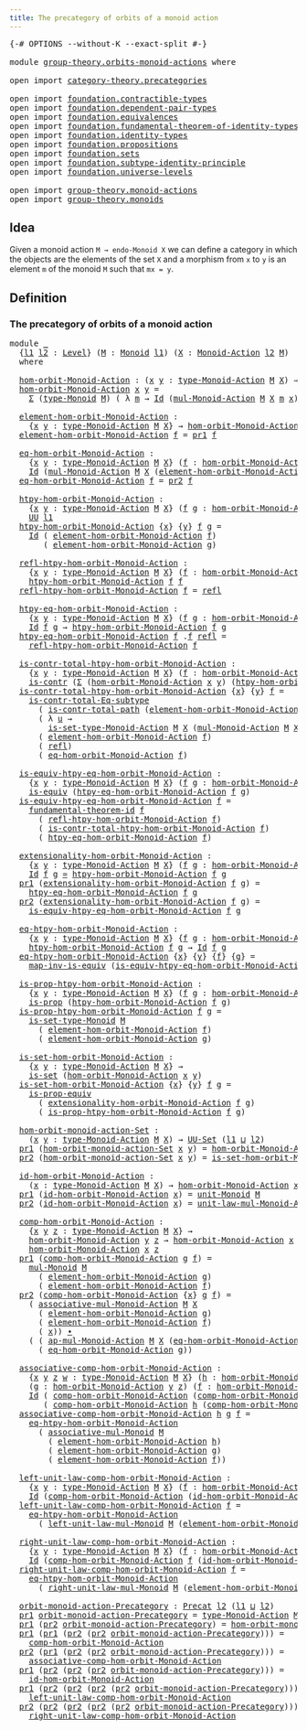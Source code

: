 ```yaml
---
title: The precategory of orbits of a monoid action
---
```


<pre class="Agda"><a id="70" class="Symbol">{-#</a> <a id="74" class="Keyword">OPTIONS</a> <a id="82" class="Pragma">--without-K</a> <a id="94" class="Pragma">--exact-split</a> <a id="108" class="Symbol">#-}</a>

<a id="113" class="Keyword">module</a> <a id="120" href="group-theory.orbits-monoid-actions.html" class="Module">group-theory.orbits-monoid-actions</a> <a id="155" class="Keyword">where</a>

<a id="162" class="Keyword">open</a> <a id="167" class="Keyword">import</a> <a id="174" href="category-theory.precategories.html" class="Module">category-theory.precategories</a>

<a id="205" class="Keyword">open</a> <a id="210" class="Keyword">import</a> <a id="217" href="foundation.contractible-types.html" class="Module">foundation.contractible-types</a>
<a id="247" class="Keyword">open</a> <a id="252" class="Keyword">import</a> <a id="259" href="foundation.dependent-pair-types.html" class="Module">foundation.dependent-pair-types</a>
<a id="291" class="Keyword">open</a> <a id="296" class="Keyword">import</a> <a id="303" href="foundation.equivalences.html" class="Module">foundation.equivalences</a>
<a id="327" class="Keyword">open</a> <a id="332" class="Keyword">import</a> <a id="339" href="foundation.fundamental-theorem-of-identity-types.html" class="Module">foundation.fundamental-theorem-of-identity-types</a>
<a id="388" class="Keyword">open</a> <a id="393" class="Keyword">import</a> <a id="400" href="foundation.identity-types.html" class="Module">foundation.identity-types</a>
<a id="426" class="Keyword">open</a> <a id="431" class="Keyword">import</a> <a id="438" href="foundation.propositions.html" class="Module">foundation.propositions</a>
<a id="462" class="Keyword">open</a> <a id="467" class="Keyword">import</a> <a id="474" href="foundation.sets.html" class="Module">foundation.sets</a>
<a id="490" class="Keyword">open</a> <a id="495" class="Keyword">import</a> <a id="502" href="foundation.subtype-identity-principle.html" class="Module">foundation.subtype-identity-principle</a>
<a id="540" class="Keyword">open</a> <a id="545" class="Keyword">import</a> <a id="552" href="foundation.universe-levels.html" class="Module">foundation.universe-levels</a>

<a id="580" class="Keyword">open</a> <a id="585" class="Keyword">import</a> <a id="592" href="group-theory.monoid-actions.html" class="Module">group-theory.monoid-actions</a>
<a id="620" class="Keyword">open</a> <a id="625" class="Keyword">import</a> <a id="632" href="group-theory.monoids.html" class="Module">group-theory.monoids</a>
</pre>
## Idea

Given a monoid action `M → endo-Monoid X` we can define a category in which the objects are the elements of the set `X` and a morphism from `x` to `y` is an element `m` of the monoid `M` such that `mx = y`.

## Definition

### The precategory of orbits of a monoid action

<pre class="Agda"><a id="948" class="Keyword">module</a> <a id="955" href="group-theory.orbits-monoid-actions.html#955" class="Module">_</a>
  <a id="959" class="Symbol">{</a><a id="960" href="group-theory.orbits-monoid-actions.html#960" class="Bound">l1</a> <a id="963" href="group-theory.orbits-monoid-actions.html#963" class="Bound">l2</a> <a id="966" class="Symbol">:</a> <a id="968" href="Agda.Primitive.html#597" class="Postulate">Level</a><a id="973" class="Symbol">}</a> <a id="975" class="Symbol">(</a><a id="976" href="group-theory.orbits-monoid-actions.html#976" class="Bound">M</a> <a id="978" class="Symbol">:</a> <a id="980" href="group-theory.monoids.html#1020" class="Function">Monoid</a> <a id="987" href="group-theory.orbits-monoid-actions.html#960" class="Bound">l1</a><a id="989" class="Symbol">)</a> <a id="991" class="Symbol">(</a><a id="992" href="group-theory.orbits-monoid-actions.html#992" class="Bound">X</a> <a id="994" class="Symbol">:</a> <a id="996" href="group-theory.monoid-actions.html#607" class="Function">Monoid-Action</a> <a id="1010" href="group-theory.orbits-monoid-actions.html#963" class="Bound">l2</a> <a id="1013" href="group-theory.orbits-monoid-actions.html#976" class="Bound">M</a><a id="1014" class="Symbol">)</a>
  <a id="1018" class="Keyword">where</a>

  <a id="1027" href="group-theory.orbits-monoid-actions.html#1027" class="Function">hom-orbit-Monoid-Action</a> <a id="1051" class="Symbol">:</a> <a id="1053" class="Symbol">(</a><a id="1054" href="group-theory.orbits-monoid-actions.html#1054" class="Bound">x</a> <a id="1056" href="group-theory.orbits-monoid-actions.html#1056" class="Bound">y</a> <a id="1058" class="Symbol">:</a> <a id="1060" href="group-theory.monoid-actions.html#894" class="Function">type-Monoid-Action</a> <a id="1079" href="group-theory.orbits-monoid-actions.html#976" class="Bound">M</a> <a id="1081" href="group-theory.orbits-monoid-actions.html#992" class="Bound">X</a><a id="1082" class="Symbol">)</a> <a id="1084" class="Symbol">→</a> <a id="1086" href="foundation-core.universe-levels.html#235" class="Primitive">UU</a> <a id="1089" class="Symbol">(</a><a id="1090" href="group-theory.orbits-monoid-actions.html#960" class="Bound">l1</a> <a id="1093" href="Agda.Primitive.html#810" class="Primitive Operator">⊔</a> <a id="1095" href="group-theory.orbits-monoid-actions.html#963" class="Bound">l2</a><a id="1097" class="Symbol">)</a>
  <a id="1101" href="group-theory.orbits-monoid-actions.html#1027" class="Function">hom-orbit-Monoid-Action</a> <a id="1125" href="group-theory.orbits-monoid-actions.html#1125" class="Bound">x</a> <a id="1127" href="group-theory.orbits-monoid-actions.html#1127" class="Bound">y</a> <a id="1129" class="Symbol">=</a>
    <a id="1135" href="foundation-core.dependent-pair-types.html#515" class="Record">Σ</a> <a id="1137" class="Symbol">(</a><a id="1138" href="group-theory.monoids.html#1195" class="Function">type-Monoid</a> <a id="1150" href="group-theory.orbits-monoid-actions.html#976" class="Bound">M</a><a id="1151" class="Symbol">)</a> <a id="1153" class="Symbol">(</a> <a id="1155" class="Symbol">λ</a> <a id="1157" href="group-theory.orbits-monoid-actions.html#1157" class="Bound">m</a> <a id="1159" class="Symbol">→</a> <a id="1161" href="foundation-core.identity-types.html#1767" class="Datatype">Id</a> <a id="1164" class="Symbol">(</a><a id="1165" href="group-theory.monoid-actions.html#1095" class="Function">mul-Monoid-Action</a> <a id="1183" href="group-theory.orbits-monoid-actions.html#976" class="Bound">M</a> <a id="1185" href="group-theory.orbits-monoid-actions.html#992" class="Bound">X</a> <a id="1187" href="group-theory.orbits-monoid-actions.html#1157" class="Bound">m</a> <a id="1189" href="group-theory.orbits-monoid-actions.html#1125" class="Bound">x</a><a id="1190" class="Symbol">)</a> <a id="1192" href="group-theory.orbits-monoid-actions.html#1127" class="Bound">y</a><a id="1193" class="Symbol">)</a>

  <a id="1198" href="group-theory.orbits-monoid-actions.html#1198" class="Function">element-hom-orbit-Monoid-Action</a> <a id="1230" class="Symbol">:</a>
    <a id="1236" class="Symbol">{</a><a id="1237" href="group-theory.orbits-monoid-actions.html#1237" class="Bound">x</a> <a id="1239" href="group-theory.orbits-monoid-actions.html#1239" class="Bound">y</a> <a id="1241" class="Symbol">:</a> <a id="1243" href="group-theory.monoid-actions.html#894" class="Function">type-Monoid-Action</a> <a id="1262" href="group-theory.orbits-monoid-actions.html#976" class="Bound">M</a> <a id="1264" href="group-theory.orbits-monoid-actions.html#992" class="Bound">X</a><a id="1265" class="Symbol">}</a> <a id="1267" class="Symbol">→</a> <a id="1269" href="group-theory.orbits-monoid-actions.html#1027" class="Function">hom-orbit-Monoid-Action</a> <a id="1293" href="group-theory.orbits-monoid-actions.html#1237" class="Bound">x</a> <a id="1295" href="group-theory.orbits-monoid-actions.html#1239" class="Bound">y</a> <a id="1297" class="Symbol">→</a> <a id="1299" href="group-theory.monoids.html#1195" class="Function">type-Monoid</a> <a id="1311" href="group-theory.orbits-monoid-actions.html#976" class="Bound">M</a>
  <a id="1315" href="group-theory.orbits-monoid-actions.html#1198" class="Function">element-hom-orbit-Monoid-Action</a> <a id="1347" href="group-theory.orbits-monoid-actions.html#1347" class="Bound">f</a> <a id="1349" class="Symbol">=</a> <a id="1351" href="foundation-core.dependent-pair-types.html#605" class="Field">pr1</a> <a id="1355" href="group-theory.orbits-monoid-actions.html#1347" class="Bound">f</a>

  <a id="1360" href="group-theory.orbits-monoid-actions.html#1360" class="Function">eq-hom-orbit-Monoid-Action</a> <a id="1387" class="Symbol">:</a>
    <a id="1393" class="Symbol">{</a><a id="1394" href="group-theory.orbits-monoid-actions.html#1394" class="Bound">x</a> <a id="1396" href="group-theory.orbits-monoid-actions.html#1396" class="Bound">y</a> <a id="1398" class="Symbol">:</a> <a id="1400" href="group-theory.monoid-actions.html#894" class="Function">type-Monoid-Action</a> <a id="1419" href="group-theory.orbits-monoid-actions.html#976" class="Bound">M</a> <a id="1421" href="group-theory.orbits-monoid-actions.html#992" class="Bound">X</a><a id="1422" class="Symbol">}</a> <a id="1424" class="Symbol">(</a><a id="1425" href="group-theory.orbits-monoid-actions.html#1425" class="Bound">f</a> <a id="1427" class="Symbol">:</a> <a id="1429" href="group-theory.orbits-monoid-actions.html#1027" class="Function">hom-orbit-Monoid-Action</a> <a id="1453" href="group-theory.orbits-monoid-actions.html#1394" class="Bound">x</a> <a id="1455" href="group-theory.orbits-monoid-actions.html#1396" class="Bound">y</a><a id="1456" class="Symbol">)</a> <a id="1458" class="Symbol">→</a>
    <a id="1464" href="foundation-core.identity-types.html#1767" class="Datatype">Id</a> <a id="1467" class="Symbol">(</a><a id="1468" href="group-theory.monoid-actions.html#1095" class="Function">mul-Monoid-Action</a> <a id="1486" href="group-theory.orbits-monoid-actions.html#976" class="Bound">M</a> <a id="1488" href="group-theory.orbits-monoid-actions.html#992" class="Bound">X</a> <a id="1490" class="Symbol">(</a><a id="1491" href="group-theory.orbits-monoid-actions.html#1198" class="Function">element-hom-orbit-Monoid-Action</a> <a id="1523" href="group-theory.orbits-monoid-actions.html#1425" class="Bound">f</a><a id="1524" class="Symbol">)</a> <a id="1526" href="group-theory.orbits-monoid-actions.html#1394" class="Bound">x</a><a id="1527" class="Symbol">)</a> <a id="1529" href="group-theory.orbits-monoid-actions.html#1396" class="Bound">y</a>
  <a id="1533" href="group-theory.orbits-monoid-actions.html#1360" class="Function">eq-hom-orbit-Monoid-Action</a> <a id="1560" href="group-theory.orbits-monoid-actions.html#1560" class="Bound">f</a> <a id="1562" class="Symbol">=</a> <a id="1564" href="foundation-core.dependent-pair-types.html#617" class="Field">pr2</a> <a id="1568" href="group-theory.orbits-monoid-actions.html#1560" class="Bound">f</a>

  <a id="1573" href="group-theory.orbits-monoid-actions.html#1573" class="Function">htpy-hom-orbit-Monoid-Action</a> <a id="1602" class="Symbol">:</a>
    <a id="1608" class="Symbol">{</a><a id="1609" href="group-theory.orbits-monoid-actions.html#1609" class="Bound">x</a> <a id="1611" href="group-theory.orbits-monoid-actions.html#1611" class="Bound">y</a> <a id="1613" class="Symbol">:</a> <a id="1615" href="group-theory.monoid-actions.html#894" class="Function">type-Monoid-Action</a> <a id="1634" href="group-theory.orbits-monoid-actions.html#976" class="Bound">M</a> <a id="1636" href="group-theory.orbits-monoid-actions.html#992" class="Bound">X</a><a id="1637" class="Symbol">}</a> <a id="1639" class="Symbol">(</a><a id="1640" href="group-theory.orbits-monoid-actions.html#1640" class="Bound">f</a> <a id="1642" href="group-theory.orbits-monoid-actions.html#1642" class="Bound">g</a> <a id="1644" class="Symbol">:</a> <a id="1646" href="group-theory.orbits-monoid-actions.html#1027" class="Function">hom-orbit-Monoid-Action</a> <a id="1670" href="group-theory.orbits-monoid-actions.html#1609" class="Bound">x</a> <a id="1672" href="group-theory.orbits-monoid-actions.html#1611" class="Bound">y</a><a id="1673" class="Symbol">)</a> <a id="1675" class="Symbol">→</a>
    <a id="1681" href="foundation-core.universe-levels.html#235" class="Primitive">UU</a> <a id="1684" href="group-theory.orbits-monoid-actions.html#960" class="Bound">l1</a>
  <a id="1689" href="group-theory.orbits-monoid-actions.html#1573" class="Function">htpy-hom-orbit-Monoid-Action</a> <a id="1718" class="Symbol">{</a><a id="1719" href="group-theory.orbits-monoid-actions.html#1719" class="Bound">x</a><a id="1720" class="Symbol">}</a> <a id="1722" class="Symbol">{</a><a id="1723" href="group-theory.orbits-monoid-actions.html#1723" class="Bound">y</a><a id="1724" class="Symbol">}</a> <a id="1726" href="group-theory.orbits-monoid-actions.html#1726" class="Bound">f</a> <a id="1728" href="group-theory.orbits-monoid-actions.html#1728" class="Bound">g</a> <a id="1730" class="Symbol">=</a>
    <a id="1736" href="foundation-core.identity-types.html#1767" class="Datatype">Id</a> <a id="1739" class="Symbol">(</a> <a id="1741" href="group-theory.orbits-monoid-actions.html#1198" class="Function">element-hom-orbit-Monoid-Action</a> <a id="1773" href="group-theory.orbits-monoid-actions.html#1726" class="Bound">f</a><a id="1774" class="Symbol">)</a>
       <a id="1783" class="Symbol">(</a> <a id="1785" href="group-theory.orbits-monoid-actions.html#1198" class="Function">element-hom-orbit-Monoid-Action</a> <a id="1817" href="group-theory.orbits-monoid-actions.html#1728" class="Bound">g</a><a id="1818" class="Symbol">)</a>

  <a id="1823" href="group-theory.orbits-monoid-actions.html#1823" class="Function">refl-htpy-hom-orbit-Monoid-Action</a> <a id="1857" class="Symbol">:</a>
    <a id="1863" class="Symbol">{</a><a id="1864" href="group-theory.orbits-monoid-actions.html#1864" class="Bound">x</a> <a id="1866" href="group-theory.orbits-monoid-actions.html#1866" class="Bound">y</a> <a id="1868" class="Symbol">:</a> <a id="1870" href="group-theory.monoid-actions.html#894" class="Function">type-Monoid-Action</a> <a id="1889" href="group-theory.orbits-monoid-actions.html#976" class="Bound">M</a> <a id="1891" href="group-theory.orbits-monoid-actions.html#992" class="Bound">X</a><a id="1892" class="Symbol">}</a> <a id="1894" class="Symbol">(</a><a id="1895" href="group-theory.orbits-monoid-actions.html#1895" class="Bound">f</a> <a id="1897" class="Symbol">:</a> <a id="1899" href="group-theory.orbits-monoid-actions.html#1027" class="Function">hom-orbit-Monoid-Action</a> <a id="1923" href="group-theory.orbits-monoid-actions.html#1864" class="Bound">x</a> <a id="1925" href="group-theory.orbits-monoid-actions.html#1866" class="Bound">y</a><a id="1926" class="Symbol">)</a> <a id="1928" class="Symbol">→</a>
    <a id="1934" href="group-theory.orbits-monoid-actions.html#1573" class="Function">htpy-hom-orbit-Monoid-Action</a> <a id="1963" href="group-theory.orbits-monoid-actions.html#1895" class="Bound">f</a> <a id="1965" href="group-theory.orbits-monoid-actions.html#1895" class="Bound">f</a>
  <a id="1969" href="group-theory.orbits-monoid-actions.html#1823" class="Function">refl-htpy-hom-orbit-Monoid-Action</a> <a id="2003" href="group-theory.orbits-monoid-actions.html#2003" class="Bound">f</a> <a id="2005" class="Symbol">=</a> <a id="2007" href="foundation-core.identity-types.html#1820" class="InductiveConstructor">refl</a>

  <a id="2015" href="group-theory.orbits-monoid-actions.html#2015" class="Function">htpy-eq-hom-orbit-Monoid-Action</a> <a id="2047" class="Symbol">:</a>
    <a id="2053" class="Symbol">{</a><a id="2054" href="group-theory.orbits-monoid-actions.html#2054" class="Bound">x</a> <a id="2056" href="group-theory.orbits-monoid-actions.html#2056" class="Bound">y</a> <a id="2058" class="Symbol">:</a> <a id="2060" href="group-theory.monoid-actions.html#894" class="Function">type-Monoid-Action</a> <a id="2079" href="group-theory.orbits-monoid-actions.html#976" class="Bound">M</a> <a id="2081" href="group-theory.orbits-monoid-actions.html#992" class="Bound">X</a><a id="2082" class="Symbol">}</a> <a id="2084" class="Symbol">(</a><a id="2085" href="group-theory.orbits-monoid-actions.html#2085" class="Bound">f</a> <a id="2087" href="group-theory.orbits-monoid-actions.html#2087" class="Bound">g</a> <a id="2089" class="Symbol">:</a> <a id="2091" href="group-theory.orbits-monoid-actions.html#1027" class="Function">hom-orbit-Monoid-Action</a> <a id="2115" href="group-theory.orbits-monoid-actions.html#2054" class="Bound">x</a> <a id="2117" href="group-theory.orbits-monoid-actions.html#2056" class="Bound">y</a><a id="2118" class="Symbol">)</a> <a id="2120" class="Symbol">→</a>
    <a id="2126" href="foundation-core.identity-types.html#1767" class="Datatype">Id</a> <a id="2129" href="group-theory.orbits-monoid-actions.html#2085" class="Bound">f</a> <a id="2131" href="group-theory.orbits-monoid-actions.html#2087" class="Bound">g</a> <a id="2133" class="Symbol">→</a> <a id="2135" href="group-theory.orbits-monoid-actions.html#1573" class="Function">htpy-hom-orbit-Monoid-Action</a> <a id="2164" href="group-theory.orbits-monoid-actions.html#2085" class="Bound">f</a> <a id="2166" href="group-theory.orbits-monoid-actions.html#2087" class="Bound">g</a>
  <a id="2170" href="group-theory.orbits-monoid-actions.html#2015" class="Function">htpy-eq-hom-orbit-Monoid-Action</a> <a id="2202" href="group-theory.orbits-monoid-actions.html#2202" class="Bound">f</a> <a id="2204" class="DottedPattern Symbol">.</a><a id="2205" href="group-theory.orbits-monoid-actions.html#2202" class="DottedPattern Bound">f</a> <a id="2207" href="foundation-core.identity-types.html#1820" class="InductiveConstructor">refl</a> <a id="2212" class="Symbol">=</a>
    <a id="2218" href="group-theory.orbits-monoid-actions.html#1823" class="Function">refl-htpy-hom-orbit-Monoid-Action</a> <a id="2252" href="group-theory.orbits-monoid-actions.html#2202" class="Bound">f</a>

  <a id="2257" href="group-theory.orbits-monoid-actions.html#2257" class="Function">is-contr-total-htpy-hom-orbit-Monoid-Action</a> <a id="2301" class="Symbol">:</a>
    <a id="2307" class="Symbol">{</a><a id="2308" href="group-theory.orbits-monoid-actions.html#2308" class="Bound">x</a> <a id="2310" href="group-theory.orbits-monoid-actions.html#2310" class="Bound">y</a> <a id="2312" class="Symbol">:</a> <a id="2314" href="group-theory.monoid-actions.html#894" class="Function">type-Monoid-Action</a> <a id="2333" href="group-theory.orbits-monoid-actions.html#976" class="Bound">M</a> <a id="2335" href="group-theory.orbits-monoid-actions.html#992" class="Bound">X</a><a id="2336" class="Symbol">}</a> <a id="2338" class="Symbol">(</a><a id="2339" href="group-theory.orbits-monoid-actions.html#2339" class="Bound">f</a> <a id="2341" class="Symbol">:</a> <a id="2343" href="group-theory.orbits-monoid-actions.html#1027" class="Function">hom-orbit-Monoid-Action</a> <a id="2367" href="group-theory.orbits-monoid-actions.html#2308" class="Bound">x</a> <a id="2369" href="group-theory.orbits-monoid-actions.html#2310" class="Bound">y</a><a id="2370" class="Symbol">)</a> <a id="2372" class="Symbol">→</a>
    <a id="2378" href="foundation-core.contractible-types.html#1006" class="Function">is-contr</a> <a id="2387" class="Symbol">(</a><a id="2388" href="foundation-core.dependent-pair-types.html#515" class="Record">Σ</a> <a id="2390" class="Symbol">(</a><a id="2391" href="group-theory.orbits-monoid-actions.html#1027" class="Function">hom-orbit-Monoid-Action</a> <a id="2415" href="group-theory.orbits-monoid-actions.html#2308" class="Bound">x</a> <a id="2417" href="group-theory.orbits-monoid-actions.html#2310" class="Bound">y</a><a id="2418" class="Symbol">)</a> <a id="2420" class="Symbol">(</a><a id="2421" href="group-theory.orbits-monoid-actions.html#1573" class="Function">htpy-hom-orbit-Monoid-Action</a> <a id="2450" href="group-theory.orbits-monoid-actions.html#2339" class="Bound">f</a><a id="2451" class="Symbol">))</a>
  <a id="2456" href="group-theory.orbits-monoid-actions.html#2257" class="Function">is-contr-total-htpy-hom-orbit-Monoid-Action</a> <a id="2500" class="Symbol">{</a><a id="2501" href="group-theory.orbits-monoid-actions.html#2501" class="Bound">x</a><a id="2502" class="Symbol">}</a> <a id="2504" class="Symbol">{</a><a id="2505" href="group-theory.orbits-monoid-actions.html#2505" class="Bound">y</a><a id="2506" class="Symbol">}</a> <a id="2508" href="group-theory.orbits-monoid-actions.html#2508" class="Bound">f</a> <a id="2510" class="Symbol">=</a>
    <a id="2516" href="foundation-core.subtype-identity-principle.html#1586" class="Function">is-contr-total-Eq-subtype</a>
      <a id="2548" class="Symbol">(</a> <a id="2550" href="foundation-core.contractible-types.html#2046" class="Function">is-contr-total-path</a> <a id="2570" class="Symbol">(</a><a id="2571" href="group-theory.orbits-monoid-actions.html#1198" class="Function">element-hom-orbit-Monoid-Action</a> <a id="2603" href="group-theory.orbits-monoid-actions.html#2508" class="Bound">f</a><a id="2604" class="Symbol">))</a>
      <a id="2613" class="Symbol">(</a> <a id="2615" class="Symbol">λ</a> <a id="2617" href="group-theory.orbits-monoid-actions.html#2617" class="Bound">u</a> <a id="2619" class="Symbol">→</a>
        <a id="2629" href="group-theory.monoid-actions.html#974" class="Function">is-set-type-Monoid-Action</a> <a id="2655" href="group-theory.orbits-monoid-actions.html#976" class="Bound">M</a> <a id="2657" href="group-theory.orbits-monoid-actions.html#992" class="Bound">X</a> <a id="2659" class="Symbol">(</a><a id="2660" href="group-theory.monoid-actions.html#1095" class="Function">mul-Monoid-Action</a> <a id="2678" href="group-theory.orbits-monoid-actions.html#976" class="Bound">M</a> <a id="2680" href="group-theory.orbits-monoid-actions.html#992" class="Bound">X</a> <a id="2682" href="group-theory.orbits-monoid-actions.html#2617" class="Bound">u</a> <a id="2684" href="group-theory.orbits-monoid-actions.html#2501" class="Bound">x</a><a id="2685" class="Symbol">)</a> <a id="2687" href="group-theory.orbits-monoid-actions.html#2505" class="Bound">y</a><a id="2688" class="Symbol">)</a>
      <a id="2696" class="Symbol">(</a> <a id="2698" href="group-theory.orbits-monoid-actions.html#1198" class="Function">element-hom-orbit-Monoid-Action</a> <a id="2730" href="group-theory.orbits-monoid-actions.html#2508" class="Bound">f</a><a id="2731" class="Symbol">)</a>
      <a id="2739" class="Symbol">(</a> <a id="2741" href="foundation-core.identity-types.html#1820" class="InductiveConstructor">refl</a><a id="2745" class="Symbol">)</a>
      <a id="2753" class="Symbol">(</a> <a id="2755" href="group-theory.orbits-monoid-actions.html#1360" class="Function">eq-hom-orbit-Monoid-Action</a> <a id="2782" href="group-theory.orbits-monoid-actions.html#2508" class="Bound">f</a><a id="2783" class="Symbol">)</a>

  <a id="2788" href="group-theory.orbits-monoid-actions.html#2788" class="Function">is-equiv-htpy-eq-hom-orbit-Monoid-Action</a> <a id="2829" class="Symbol">:</a>
    <a id="2835" class="Symbol">{</a><a id="2836" href="group-theory.orbits-monoid-actions.html#2836" class="Bound">x</a> <a id="2838" href="group-theory.orbits-monoid-actions.html#2838" class="Bound">y</a> <a id="2840" class="Symbol">:</a> <a id="2842" href="group-theory.monoid-actions.html#894" class="Function">type-Monoid-Action</a> <a id="2861" href="group-theory.orbits-monoid-actions.html#976" class="Bound">M</a> <a id="2863" href="group-theory.orbits-monoid-actions.html#992" class="Bound">X</a><a id="2864" class="Symbol">}</a> <a id="2866" class="Symbol">(</a><a id="2867" href="group-theory.orbits-monoid-actions.html#2867" class="Bound">f</a> <a id="2869" href="group-theory.orbits-monoid-actions.html#2869" class="Bound">g</a> <a id="2871" class="Symbol">:</a> <a id="2873" href="group-theory.orbits-monoid-actions.html#1027" class="Function">hom-orbit-Monoid-Action</a> <a id="2897" href="group-theory.orbits-monoid-actions.html#2836" class="Bound">x</a> <a id="2899" href="group-theory.orbits-monoid-actions.html#2838" class="Bound">y</a><a id="2900" class="Symbol">)</a> <a id="2902" class="Symbol">→</a>
    <a id="2908" href="foundation-core.equivalences.html#1556" class="Function">is-equiv</a> <a id="2917" class="Symbol">(</a><a id="2918" href="group-theory.orbits-monoid-actions.html#2015" class="Function">htpy-eq-hom-orbit-Monoid-Action</a> <a id="2950" href="group-theory.orbits-monoid-actions.html#2867" class="Bound">f</a> <a id="2952" href="group-theory.orbits-monoid-actions.html#2869" class="Bound">g</a><a id="2953" class="Symbol">)</a>
  <a id="2957" href="group-theory.orbits-monoid-actions.html#2788" class="Function">is-equiv-htpy-eq-hom-orbit-Monoid-Action</a> <a id="2998" href="group-theory.orbits-monoid-actions.html#2998" class="Bound">f</a> <a id="3000" class="Symbol">=</a>
    <a id="3006" href="foundation-core.fundamental-theorem-of-identity-types.html#1904" class="Function">fundamental-theorem-id</a> <a id="3029" href="group-theory.orbits-monoid-actions.html#2998" class="Bound">f</a>
      <a id="3037" class="Symbol">(</a> <a id="3039" href="group-theory.orbits-monoid-actions.html#1823" class="Function">refl-htpy-hom-orbit-Monoid-Action</a> <a id="3073" href="group-theory.orbits-monoid-actions.html#2998" class="Bound">f</a><a id="3074" class="Symbol">)</a>
      <a id="3082" class="Symbol">(</a> <a id="3084" href="group-theory.orbits-monoid-actions.html#2257" class="Function">is-contr-total-htpy-hom-orbit-Monoid-Action</a> <a id="3128" href="group-theory.orbits-monoid-actions.html#2998" class="Bound">f</a><a id="3129" class="Symbol">)</a>
      <a id="3137" class="Symbol">(</a> <a id="3139" href="group-theory.orbits-monoid-actions.html#2015" class="Function">htpy-eq-hom-orbit-Monoid-Action</a> <a id="3171" href="group-theory.orbits-monoid-actions.html#2998" class="Bound">f</a><a id="3172" class="Symbol">)</a>

  <a id="3177" href="group-theory.orbits-monoid-actions.html#3177" class="Function">extensionality-hom-orbit-Monoid-Action</a> <a id="3216" class="Symbol">:</a>
    <a id="3222" class="Symbol">{</a><a id="3223" href="group-theory.orbits-monoid-actions.html#3223" class="Bound">x</a> <a id="3225" href="group-theory.orbits-monoid-actions.html#3225" class="Bound">y</a> <a id="3227" class="Symbol">:</a> <a id="3229" href="group-theory.monoid-actions.html#894" class="Function">type-Monoid-Action</a> <a id="3248" href="group-theory.orbits-monoid-actions.html#976" class="Bound">M</a> <a id="3250" href="group-theory.orbits-monoid-actions.html#992" class="Bound">X</a><a id="3251" class="Symbol">}</a> <a id="3253" class="Symbol">(</a><a id="3254" href="group-theory.orbits-monoid-actions.html#3254" class="Bound">f</a> <a id="3256" href="group-theory.orbits-monoid-actions.html#3256" class="Bound">g</a> <a id="3258" class="Symbol">:</a> <a id="3260" href="group-theory.orbits-monoid-actions.html#1027" class="Function">hom-orbit-Monoid-Action</a> <a id="3284" href="group-theory.orbits-monoid-actions.html#3223" class="Bound">x</a> <a id="3286" href="group-theory.orbits-monoid-actions.html#3225" class="Bound">y</a><a id="3287" class="Symbol">)</a> <a id="3289" class="Symbol">→</a>
    <a id="3295" href="foundation-core.identity-types.html#1767" class="Datatype">Id</a> <a id="3298" href="group-theory.orbits-monoid-actions.html#3254" class="Bound">f</a> <a id="3300" href="group-theory.orbits-monoid-actions.html#3256" class="Bound">g</a> <a id="3302" href="foundation-core.equivalences.html#1621" class="Function Operator">≃</a> <a id="3304" href="group-theory.orbits-monoid-actions.html#1573" class="Function">htpy-hom-orbit-Monoid-Action</a> <a id="3333" href="group-theory.orbits-monoid-actions.html#3254" class="Bound">f</a> <a id="3335" href="group-theory.orbits-monoid-actions.html#3256" class="Bound">g</a>
  <a id="3339" href="foundation-core.dependent-pair-types.html#605" class="Field">pr1</a> <a id="3343" class="Symbol">(</a><a id="3344" href="group-theory.orbits-monoid-actions.html#3177" class="Function">extensionality-hom-orbit-Monoid-Action</a> <a id="3383" href="group-theory.orbits-monoid-actions.html#3383" class="Bound">f</a> <a id="3385" href="group-theory.orbits-monoid-actions.html#3385" class="Bound">g</a><a id="3386" class="Symbol">)</a> <a id="3388" class="Symbol">=</a>
    <a id="3394" href="group-theory.orbits-monoid-actions.html#2015" class="Function">htpy-eq-hom-orbit-Monoid-Action</a> <a id="3426" href="group-theory.orbits-monoid-actions.html#3383" class="Bound">f</a> <a id="3428" href="group-theory.orbits-monoid-actions.html#3385" class="Bound">g</a>
  <a id="3432" href="foundation-core.dependent-pair-types.html#617" class="Field">pr2</a> <a id="3436" class="Symbol">(</a><a id="3437" href="group-theory.orbits-monoid-actions.html#3177" class="Function">extensionality-hom-orbit-Monoid-Action</a> <a id="3476" href="group-theory.orbits-monoid-actions.html#3476" class="Bound">f</a> <a id="3478" href="group-theory.orbits-monoid-actions.html#3478" class="Bound">g</a><a id="3479" class="Symbol">)</a> <a id="3481" class="Symbol">=</a>
    <a id="3487" href="group-theory.orbits-monoid-actions.html#2788" class="Function">is-equiv-htpy-eq-hom-orbit-Monoid-Action</a> <a id="3528" href="group-theory.orbits-monoid-actions.html#3476" class="Bound">f</a> <a id="3530" href="group-theory.orbits-monoid-actions.html#3478" class="Bound">g</a>

  <a id="3535" href="group-theory.orbits-monoid-actions.html#3535" class="Function">eq-htpy-hom-orbit-Monoid-Action</a> <a id="3567" class="Symbol">:</a>
    <a id="3573" class="Symbol">{</a><a id="3574" href="group-theory.orbits-monoid-actions.html#3574" class="Bound">x</a> <a id="3576" href="group-theory.orbits-monoid-actions.html#3576" class="Bound">y</a> <a id="3578" class="Symbol">:</a> <a id="3580" href="group-theory.monoid-actions.html#894" class="Function">type-Monoid-Action</a> <a id="3599" href="group-theory.orbits-monoid-actions.html#976" class="Bound">M</a> <a id="3601" href="group-theory.orbits-monoid-actions.html#992" class="Bound">X</a><a id="3602" class="Symbol">}</a> <a id="3604" class="Symbol">{</a><a id="3605" href="group-theory.orbits-monoid-actions.html#3605" class="Bound">f</a> <a id="3607" href="group-theory.orbits-monoid-actions.html#3607" class="Bound">g</a> <a id="3609" class="Symbol">:</a> <a id="3611" href="group-theory.orbits-monoid-actions.html#1027" class="Function">hom-orbit-Monoid-Action</a> <a id="3635" href="group-theory.orbits-monoid-actions.html#3574" class="Bound">x</a> <a id="3637" href="group-theory.orbits-monoid-actions.html#3576" class="Bound">y</a><a id="3638" class="Symbol">}</a> <a id="3640" class="Symbol">→</a>
    <a id="3646" href="group-theory.orbits-monoid-actions.html#1573" class="Function">htpy-hom-orbit-Monoid-Action</a> <a id="3675" href="group-theory.orbits-monoid-actions.html#3605" class="Bound">f</a> <a id="3677" href="group-theory.orbits-monoid-actions.html#3607" class="Bound">g</a> <a id="3679" class="Symbol">→</a> <a id="3681" href="foundation-core.identity-types.html#1767" class="Datatype">Id</a> <a id="3684" href="group-theory.orbits-monoid-actions.html#3605" class="Bound">f</a> <a id="3686" href="group-theory.orbits-monoid-actions.html#3607" class="Bound">g</a>
  <a id="3690" href="group-theory.orbits-monoid-actions.html#3535" class="Function">eq-htpy-hom-orbit-Monoid-Action</a> <a id="3722" class="Symbol">{</a><a id="3723" href="group-theory.orbits-monoid-actions.html#3723" class="Bound">x</a><a id="3724" class="Symbol">}</a> <a id="3726" class="Symbol">{</a><a id="3727" href="group-theory.orbits-monoid-actions.html#3727" class="Bound">y</a><a id="3728" class="Symbol">}</a> <a id="3730" class="Symbol">{</a><a id="3731" href="group-theory.orbits-monoid-actions.html#3731" class="Bound">f</a><a id="3732" class="Symbol">}</a> <a id="3734" class="Symbol">{</a><a id="3735" href="group-theory.orbits-monoid-actions.html#3735" class="Bound">g</a><a id="3736" class="Symbol">}</a> <a id="3738" class="Symbol">=</a>
    <a id="3744" href="foundation-core.equivalences.html#4187" class="Function">map-inv-is-equiv</a> <a id="3761" class="Symbol">(</a><a id="3762" href="group-theory.orbits-monoid-actions.html#2788" class="Function">is-equiv-htpy-eq-hom-orbit-Monoid-Action</a> <a id="3803" href="group-theory.orbits-monoid-actions.html#3731" class="Bound">f</a> <a id="3805" href="group-theory.orbits-monoid-actions.html#3735" class="Bound">g</a><a id="3806" class="Symbol">)</a>

  <a id="3811" href="group-theory.orbits-monoid-actions.html#3811" class="Function">is-prop-htpy-hom-orbit-Monoid-Action</a> <a id="3848" class="Symbol">:</a>
    <a id="3854" class="Symbol">{</a><a id="3855" href="group-theory.orbits-monoid-actions.html#3855" class="Bound">x</a> <a id="3857" href="group-theory.orbits-monoid-actions.html#3857" class="Bound">y</a> <a id="3859" class="Symbol">:</a> <a id="3861" href="group-theory.monoid-actions.html#894" class="Function">type-Monoid-Action</a> <a id="3880" href="group-theory.orbits-monoid-actions.html#976" class="Bound">M</a> <a id="3882" href="group-theory.orbits-monoid-actions.html#992" class="Bound">X</a><a id="3883" class="Symbol">}</a> <a id="3885" class="Symbol">(</a><a id="3886" href="group-theory.orbits-monoid-actions.html#3886" class="Bound">f</a> <a id="3888" href="group-theory.orbits-monoid-actions.html#3888" class="Bound">g</a> <a id="3890" class="Symbol">:</a> <a id="3892" href="group-theory.orbits-monoid-actions.html#1027" class="Function">hom-orbit-Monoid-Action</a> <a id="3916" href="group-theory.orbits-monoid-actions.html#3855" class="Bound">x</a> <a id="3918" href="group-theory.orbits-monoid-actions.html#3857" class="Bound">y</a><a id="3919" class="Symbol">)</a> <a id="3921" class="Symbol">→</a>
    <a id="3927" href="foundation-core.propositions.html#1309" class="Function">is-prop</a> <a id="3935" class="Symbol">(</a><a id="3936" href="group-theory.orbits-monoid-actions.html#1573" class="Function">htpy-hom-orbit-Monoid-Action</a> <a id="3965" href="group-theory.orbits-monoid-actions.html#3886" class="Bound">f</a> <a id="3967" href="group-theory.orbits-monoid-actions.html#3888" class="Bound">g</a><a id="3968" class="Symbol">)</a>
  <a id="3972" href="group-theory.orbits-monoid-actions.html#3811" class="Function">is-prop-htpy-hom-orbit-Monoid-Action</a> <a id="4009" href="group-theory.orbits-monoid-actions.html#4009" class="Bound">f</a> <a id="4011" href="group-theory.orbits-monoid-actions.html#4011" class="Bound">g</a> <a id="4013" class="Symbol">=</a>
    <a id="4019" href="group-theory.monoids.html#1398" class="Function">is-set-type-Monoid</a> <a id="4038" href="group-theory.orbits-monoid-actions.html#976" class="Bound">M</a>
      <a id="4046" class="Symbol">(</a> <a id="4048" href="group-theory.orbits-monoid-actions.html#1198" class="Function">element-hom-orbit-Monoid-Action</a> <a id="4080" href="group-theory.orbits-monoid-actions.html#4009" class="Bound">f</a><a id="4081" class="Symbol">)</a>
      <a id="4089" class="Symbol">(</a> <a id="4091" href="group-theory.orbits-monoid-actions.html#1198" class="Function">element-hom-orbit-Monoid-Action</a> <a id="4123" href="group-theory.orbits-monoid-actions.html#4011" class="Bound">g</a><a id="4124" class="Symbol">)</a>

  <a id="4129" href="group-theory.orbits-monoid-actions.html#4129" class="Function">is-set-hom-orbit-Monoid-Action</a> <a id="4160" class="Symbol">:</a>
    <a id="4166" class="Symbol">{</a><a id="4167" href="group-theory.orbits-monoid-actions.html#4167" class="Bound">x</a> <a id="4169" href="group-theory.orbits-monoid-actions.html#4169" class="Bound">y</a> <a id="4171" class="Symbol">:</a> <a id="4173" href="group-theory.monoid-actions.html#894" class="Function">type-Monoid-Action</a> <a id="4192" href="group-theory.orbits-monoid-actions.html#976" class="Bound">M</a> <a id="4194" href="group-theory.orbits-monoid-actions.html#992" class="Bound">X</a><a id="4195" class="Symbol">}</a> <a id="4197" class="Symbol">→</a>
    <a id="4203" href="foundation-core.sets.html#1113" class="Function">is-set</a> <a id="4210" class="Symbol">(</a><a id="4211" href="group-theory.orbits-monoid-actions.html#1027" class="Function">hom-orbit-Monoid-Action</a> <a id="4235" href="group-theory.orbits-monoid-actions.html#4167" class="Bound">x</a> <a id="4237" href="group-theory.orbits-monoid-actions.html#4169" class="Bound">y</a><a id="4238" class="Symbol">)</a>
  <a id="4242" href="group-theory.orbits-monoid-actions.html#4129" class="Function">is-set-hom-orbit-Monoid-Action</a> <a id="4273" class="Symbol">{</a><a id="4274" href="group-theory.orbits-monoid-actions.html#4274" class="Bound">x</a><a id="4275" class="Symbol">}</a> <a id="4277" class="Symbol">{</a><a id="4278" href="group-theory.orbits-monoid-actions.html#4278" class="Bound">y</a><a id="4279" class="Symbol">}</a> <a id="4281" href="group-theory.orbits-monoid-actions.html#4281" class="Bound">f</a> <a id="4283" href="group-theory.orbits-monoid-actions.html#4283" class="Bound">g</a> <a id="4285" class="Symbol">=</a>
    <a id="4291" href="foundation-core.propositions.html#4526" class="Function">is-prop-equiv</a>
      <a id="4311" class="Symbol">(</a> <a id="4313" href="group-theory.orbits-monoid-actions.html#3177" class="Function">extensionality-hom-orbit-Monoid-Action</a> <a id="4352" href="group-theory.orbits-monoid-actions.html#4281" class="Bound">f</a> <a id="4354" href="group-theory.orbits-monoid-actions.html#4283" class="Bound">g</a><a id="4355" class="Symbol">)</a>
      <a id="4363" class="Symbol">(</a> <a id="4365" href="group-theory.orbits-monoid-actions.html#3811" class="Function">is-prop-htpy-hom-orbit-Monoid-Action</a> <a id="4402" href="group-theory.orbits-monoid-actions.html#4281" class="Bound">f</a> <a id="4404" href="group-theory.orbits-monoid-actions.html#4283" class="Bound">g</a><a id="4405" class="Symbol">)</a>

  <a id="4410" href="group-theory.orbits-monoid-actions.html#4410" class="Function">hom-orbit-monoid-action-Set</a> <a id="4438" class="Symbol">:</a>
    <a id="4444" class="Symbol">(</a><a id="4445" href="group-theory.orbits-monoid-actions.html#4445" class="Bound">x</a> <a id="4447" href="group-theory.orbits-monoid-actions.html#4447" class="Bound">y</a> <a id="4449" class="Symbol">:</a> <a id="4451" href="group-theory.monoid-actions.html#894" class="Function">type-Monoid-Action</a> <a id="4470" href="group-theory.orbits-monoid-actions.html#976" class="Bound">M</a> <a id="4472" href="group-theory.orbits-monoid-actions.html#992" class="Bound">X</a><a id="4473" class="Symbol">)</a> <a id="4475" class="Symbol">→</a> <a id="4477" href="foundation-core.sets.html#1190" class="Function">UU-Set</a> <a id="4484" class="Symbol">(</a><a id="4485" href="group-theory.orbits-monoid-actions.html#960" class="Bound">l1</a> <a id="4488" href="Agda.Primitive.html#810" class="Primitive Operator">⊔</a> <a id="4490" href="group-theory.orbits-monoid-actions.html#963" class="Bound">l2</a><a id="4492" class="Symbol">)</a>
  <a id="4496" href="foundation-core.dependent-pair-types.html#605" class="Field">pr1</a> <a id="4500" class="Symbol">(</a><a id="4501" href="group-theory.orbits-monoid-actions.html#4410" class="Function">hom-orbit-monoid-action-Set</a> <a id="4529" href="group-theory.orbits-monoid-actions.html#4529" class="Bound">x</a> <a id="4531" href="group-theory.orbits-monoid-actions.html#4531" class="Bound">y</a><a id="4532" class="Symbol">)</a> <a id="4534" class="Symbol">=</a> <a id="4536" href="group-theory.orbits-monoid-actions.html#1027" class="Function">hom-orbit-Monoid-Action</a> <a id="4560" href="group-theory.orbits-monoid-actions.html#4529" class="Bound">x</a> <a id="4562" href="group-theory.orbits-monoid-actions.html#4531" class="Bound">y</a>
  <a id="4566" href="foundation-core.dependent-pair-types.html#617" class="Field">pr2</a> <a id="4570" class="Symbol">(</a><a id="4571" href="group-theory.orbits-monoid-actions.html#4410" class="Function">hom-orbit-monoid-action-Set</a> <a id="4599" href="group-theory.orbits-monoid-actions.html#4599" class="Bound">x</a> <a id="4601" href="group-theory.orbits-monoid-actions.html#4601" class="Bound">y</a><a id="4602" class="Symbol">)</a> <a id="4604" class="Symbol">=</a> <a id="4606" href="group-theory.orbits-monoid-actions.html#4129" class="Function">is-set-hom-orbit-Monoid-Action</a>

  <a id="4640" href="group-theory.orbits-monoid-actions.html#4640" class="Function">id-hom-orbit-Monoid-Action</a> <a id="4667" class="Symbol">:</a>
    <a id="4673" class="Symbol">(</a><a id="4674" href="group-theory.orbits-monoid-actions.html#4674" class="Bound">x</a> <a id="4676" class="Symbol">:</a> <a id="4678" href="group-theory.monoid-actions.html#894" class="Function">type-Monoid-Action</a> <a id="4697" href="group-theory.orbits-monoid-actions.html#976" class="Bound">M</a> <a id="4699" href="group-theory.orbits-monoid-actions.html#992" class="Bound">X</a><a id="4700" class="Symbol">)</a> <a id="4702" class="Symbol">→</a> <a id="4704" href="group-theory.orbits-monoid-actions.html#1027" class="Function">hom-orbit-Monoid-Action</a> <a id="4728" href="group-theory.orbits-monoid-actions.html#4674" class="Bound">x</a> <a id="4730" href="group-theory.orbits-monoid-actions.html#4674" class="Bound">x</a>
  <a id="4734" href="foundation-core.dependent-pair-types.html#605" class="Field">pr1</a> <a id="4738" class="Symbol">(</a><a id="4739" href="group-theory.orbits-monoid-actions.html#4640" class="Function">id-hom-orbit-Monoid-Action</a> <a id="4766" href="group-theory.orbits-monoid-actions.html#4766" class="Bound">x</a><a id="4767" class="Symbol">)</a> <a id="4769" class="Symbol">=</a> <a id="4771" href="group-theory.monoids.html#2044" class="Function">unit-Monoid</a> <a id="4783" href="group-theory.orbits-monoid-actions.html#976" class="Bound">M</a>
  <a id="4787" href="foundation-core.dependent-pair-types.html#617" class="Field">pr2</a> <a id="4791" class="Symbol">(</a><a id="4792" href="group-theory.orbits-monoid-actions.html#4640" class="Function">id-hom-orbit-Monoid-Action</a> <a id="4819" href="group-theory.orbits-monoid-actions.html#4819" class="Bound">x</a><a id="4820" class="Symbol">)</a> <a id="4822" class="Symbol">=</a> <a id="4824" href="group-theory.monoid-actions.html#1891" class="Function">unit-law-mul-Monoid-Action</a> <a id="4851" href="group-theory.orbits-monoid-actions.html#976" class="Bound">M</a> <a id="4853" href="group-theory.orbits-monoid-actions.html#992" class="Bound">X</a> <a id="4855" href="group-theory.orbits-monoid-actions.html#4819" class="Bound">x</a>

  <a id="4860" href="group-theory.orbits-monoid-actions.html#4860" class="Function">comp-hom-orbit-Monoid-Action</a> <a id="4889" class="Symbol">:</a>
    <a id="4895" class="Symbol">{</a><a id="4896" href="group-theory.orbits-monoid-actions.html#4896" class="Bound">x</a> <a id="4898" href="group-theory.orbits-monoid-actions.html#4898" class="Bound">y</a> <a id="4900" href="group-theory.orbits-monoid-actions.html#4900" class="Bound">z</a> <a id="4902" class="Symbol">:</a> <a id="4904" href="group-theory.monoid-actions.html#894" class="Function">type-Monoid-Action</a> <a id="4923" href="group-theory.orbits-monoid-actions.html#976" class="Bound">M</a> <a id="4925" href="group-theory.orbits-monoid-actions.html#992" class="Bound">X</a><a id="4926" class="Symbol">}</a> <a id="4928" class="Symbol">→</a>
    <a id="4934" href="group-theory.orbits-monoid-actions.html#1027" class="Function">hom-orbit-Monoid-Action</a> <a id="4958" href="group-theory.orbits-monoid-actions.html#4898" class="Bound">y</a> <a id="4960" href="group-theory.orbits-monoid-actions.html#4900" class="Bound">z</a> <a id="4962" class="Symbol">→</a> <a id="4964" href="group-theory.orbits-monoid-actions.html#1027" class="Function">hom-orbit-Monoid-Action</a> <a id="4988" href="group-theory.orbits-monoid-actions.html#4896" class="Bound">x</a> <a id="4990" href="group-theory.orbits-monoid-actions.html#4898" class="Bound">y</a> <a id="4992" class="Symbol">→</a>
    <a id="4998" href="group-theory.orbits-monoid-actions.html#1027" class="Function">hom-orbit-Monoid-Action</a> <a id="5022" href="group-theory.orbits-monoid-actions.html#4896" class="Bound">x</a> <a id="5024" href="group-theory.orbits-monoid-actions.html#4900" class="Bound">z</a>
  <a id="5028" href="foundation-core.dependent-pair-types.html#605" class="Field">pr1</a> <a id="5032" class="Symbol">(</a><a id="5033" href="group-theory.orbits-monoid-actions.html#4860" class="Function">comp-hom-orbit-Monoid-Action</a> <a id="5062" href="group-theory.orbits-monoid-actions.html#5062" class="Bound">g</a> <a id="5064" href="group-theory.orbits-monoid-actions.html#5064" class="Bound">f</a><a id="5065" class="Symbol">)</a> <a id="5067" class="Symbol">=</a>
    <a id="5073" href="group-theory.monoids.html#1540" class="Function">mul-Monoid</a> <a id="5084" href="group-theory.orbits-monoid-actions.html#976" class="Bound">M</a>
      <a id="5092" class="Symbol">(</a> <a id="5094" href="group-theory.orbits-monoid-actions.html#1198" class="Function">element-hom-orbit-Monoid-Action</a> <a id="5126" href="group-theory.orbits-monoid-actions.html#5062" class="Bound">g</a><a id="5127" class="Symbol">)</a>
      <a id="5135" class="Symbol">(</a> <a id="5137" href="group-theory.orbits-monoid-actions.html#1198" class="Function">element-hom-orbit-Monoid-Action</a> <a id="5169" href="group-theory.orbits-monoid-actions.html#5064" class="Bound">f</a><a id="5170" class="Symbol">)</a>
  <a id="5174" href="foundation-core.dependent-pair-types.html#617" class="Field">pr2</a> <a id="5178" class="Symbol">(</a><a id="5179" href="group-theory.orbits-monoid-actions.html#4860" class="Function">comp-hom-orbit-Monoid-Action</a> <a id="5208" class="Symbol">{</a><a id="5209" href="group-theory.orbits-monoid-actions.html#5209" class="Bound">x</a><a id="5210" class="Symbol">}</a> <a id="5212" href="group-theory.orbits-monoid-actions.html#5212" class="Bound">g</a> <a id="5214" href="group-theory.orbits-monoid-actions.html#5214" class="Bound">f</a><a id="5215" class="Symbol">)</a> <a id="5217" class="Symbol">=</a>
    <a id="5223" class="Symbol">(</a> <a id="5225" href="group-theory.monoid-actions.html#1630" class="Function">associative-mul-Monoid-Action</a> <a id="5255" href="group-theory.orbits-monoid-actions.html#976" class="Bound">M</a> <a id="5257" href="group-theory.orbits-monoid-actions.html#992" class="Bound">X</a>
      <a id="5265" class="Symbol">(</a> <a id="5267" href="group-theory.orbits-monoid-actions.html#1198" class="Function">element-hom-orbit-Monoid-Action</a> <a id="5299" href="group-theory.orbits-monoid-actions.html#5212" class="Bound">g</a><a id="5300" class="Symbol">)</a>
      <a id="5308" class="Symbol">(</a> <a id="5310" href="group-theory.orbits-monoid-actions.html#1198" class="Function">element-hom-orbit-Monoid-Action</a> <a id="5342" href="group-theory.orbits-monoid-actions.html#5214" class="Bound">f</a><a id="5343" class="Symbol">)</a>
      <a id="5351" class="Symbol">(</a> <a id="5353" href="group-theory.orbits-monoid-actions.html#5209" class="Bound">x</a><a id="5354" class="Symbol">))</a> <a id="5357" href="foundation-core.identity-types.html#2425" class="Function Operator">∙</a>
    <a id="5363" class="Symbol">(</a> <a id="5365" class="Symbol">(</a> <a id="5367" href="group-theory.monoid-actions.html#1214" class="Function">ap-mul-Monoid-Action</a> <a id="5388" href="group-theory.orbits-monoid-actions.html#976" class="Bound">M</a> <a id="5390" href="group-theory.orbits-monoid-actions.html#992" class="Bound">X</a> <a id="5392" class="Symbol">(</a><a id="5393" href="group-theory.orbits-monoid-actions.html#1360" class="Function">eq-hom-orbit-Monoid-Action</a> <a id="5420" href="group-theory.orbits-monoid-actions.html#5214" class="Bound">f</a><a id="5421" class="Symbol">))</a> <a id="5424" href="foundation-core.identity-types.html#2425" class="Function Operator">∙</a>
      <a id="5432" class="Symbol">(</a> <a id="5434" href="group-theory.orbits-monoid-actions.html#1360" class="Function">eq-hom-orbit-Monoid-Action</a> <a id="5461" href="group-theory.orbits-monoid-actions.html#5212" class="Bound">g</a><a id="5462" class="Symbol">))</a>

  <a id="5468" href="group-theory.orbits-monoid-actions.html#5468" class="Function">associative-comp-hom-orbit-Monoid-Action</a> <a id="5509" class="Symbol">:</a>
    <a id="5515" class="Symbol">{</a><a id="5516" href="group-theory.orbits-monoid-actions.html#5516" class="Bound">x</a> <a id="5518" href="group-theory.orbits-monoid-actions.html#5518" class="Bound">y</a> <a id="5520" href="group-theory.orbits-monoid-actions.html#5520" class="Bound">z</a> <a id="5522" href="group-theory.orbits-monoid-actions.html#5522" class="Bound">w</a> <a id="5524" class="Symbol">:</a> <a id="5526" href="group-theory.monoid-actions.html#894" class="Function">type-Monoid-Action</a> <a id="5545" href="group-theory.orbits-monoid-actions.html#976" class="Bound">M</a> <a id="5547" href="group-theory.orbits-monoid-actions.html#992" class="Bound">X</a><a id="5548" class="Symbol">}</a> <a id="5550" class="Symbol">(</a><a id="5551" href="group-theory.orbits-monoid-actions.html#5551" class="Bound">h</a> <a id="5553" class="Symbol">:</a> <a id="5555" href="group-theory.orbits-monoid-actions.html#1027" class="Function">hom-orbit-Monoid-Action</a> <a id="5579" href="group-theory.orbits-monoid-actions.html#5520" class="Bound">z</a> <a id="5581" href="group-theory.orbits-monoid-actions.html#5522" class="Bound">w</a><a id="5582" class="Symbol">)</a>
    <a id="5588" class="Symbol">(</a><a id="5589" href="group-theory.orbits-monoid-actions.html#5589" class="Bound">g</a> <a id="5591" class="Symbol">:</a> <a id="5593" href="group-theory.orbits-monoid-actions.html#1027" class="Function">hom-orbit-Monoid-Action</a> <a id="5617" href="group-theory.orbits-monoid-actions.html#5518" class="Bound">y</a> <a id="5619" href="group-theory.orbits-monoid-actions.html#5520" class="Bound">z</a><a id="5620" class="Symbol">)</a> <a id="5622" class="Symbol">(</a><a id="5623" href="group-theory.orbits-monoid-actions.html#5623" class="Bound">f</a> <a id="5625" class="Symbol">:</a> <a id="5627" href="group-theory.orbits-monoid-actions.html#1027" class="Function">hom-orbit-Monoid-Action</a> <a id="5651" href="group-theory.orbits-monoid-actions.html#5516" class="Bound">x</a> <a id="5653" href="group-theory.orbits-monoid-actions.html#5518" class="Bound">y</a><a id="5654" class="Symbol">)</a> <a id="5656" class="Symbol">→</a>
    <a id="5662" href="foundation-core.identity-types.html#1767" class="Datatype">Id</a> <a id="5665" class="Symbol">(</a> <a id="5667" href="group-theory.orbits-monoid-actions.html#4860" class="Function">comp-hom-orbit-Monoid-Action</a> <a id="5696" class="Symbol">(</a><a id="5697" href="group-theory.orbits-monoid-actions.html#4860" class="Function">comp-hom-orbit-Monoid-Action</a> <a id="5726" href="group-theory.orbits-monoid-actions.html#5551" class="Bound">h</a> <a id="5728" href="group-theory.orbits-monoid-actions.html#5589" class="Bound">g</a><a id="5729" class="Symbol">)</a> <a id="5731" href="group-theory.orbits-monoid-actions.html#5623" class="Bound">f</a><a id="5732" class="Symbol">)</a>
       <a id="5741" class="Symbol">(</a> <a id="5743" href="group-theory.orbits-monoid-actions.html#4860" class="Function">comp-hom-orbit-Monoid-Action</a> <a id="5772" href="group-theory.orbits-monoid-actions.html#5551" class="Bound">h</a> <a id="5774" class="Symbol">(</a><a id="5775" href="group-theory.orbits-monoid-actions.html#4860" class="Function">comp-hom-orbit-Monoid-Action</a> <a id="5804" href="group-theory.orbits-monoid-actions.html#5589" class="Bound">g</a> <a id="5806" href="group-theory.orbits-monoid-actions.html#5623" class="Bound">f</a><a id="5807" class="Symbol">))</a>
  <a id="5812" href="group-theory.orbits-monoid-actions.html#5468" class="Function">associative-comp-hom-orbit-Monoid-Action</a> <a id="5853" href="group-theory.orbits-monoid-actions.html#5853" class="Bound">h</a> <a id="5855" href="group-theory.orbits-monoid-actions.html#5855" class="Bound">g</a> <a id="5857" href="group-theory.orbits-monoid-actions.html#5857" class="Bound">f</a> <a id="5859" class="Symbol">=</a>
    <a id="5865" href="group-theory.orbits-monoid-actions.html#3535" class="Function">eq-htpy-hom-orbit-Monoid-Action</a>
      <a id="5903" class="Symbol">(</a> <a id="5905" href="group-theory.monoids.html#1810" class="Function">associative-mul-Monoid</a> <a id="5928" href="group-theory.orbits-monoid-actions.html#976" class="Bound">M</a>
        <a id="5938" class="Symbol">(</a> <a id="5940" href="group-theory.orbits-monoid-actions.html#1198" class="Function">element-hom-orbit-Monoid-Action</a> <a id="5972" href="group-theory.orbits-monoid-actions.html#5853" class="Bound">h</a><a id="5973" class="Symbol">)</a>
        <a id="5983" class="Symbol">(</a> <a id="5985" href="group-theory.orbits-monoid-actions.html#1198" class="Function">element-hom-orbit-Monoid-Action</a> <a id="6017" href="group-theory.orbits-monoid-actions.html#5855" class="Bound">g</a><a id="6018" class="Symbol">)</a>
        <a id="6028" class="Symbol">(</a> <a id="6030" href="group-theory.orbits-monoid-actions.html#1198" class="Function">element-hom-orbit-Monoid-Action</a> <a id="6062" href="group-theory.orbits-monoid-actions.html#5857" class="Bound">f</a><a id="6063" class="Symbol">))</a>

  <a id="6069" href="group-theory.orbits-monoid-actions.html#6069" class="Function">left-unit-law-comp-hom-orbit-Monoid-Action</a> <a id="6112" class="Symbol">:</a>
    <a id="6118" class="Symbol">{</a><a id="6119" href="group-theory.orbits-monoid-actions.html#6119" class="Bound">x</a> <a id="6121" href="group-theory.orbits-monoid-actions.html#6121" class="Bound">y</a> <a id="6123" class="Symbol">:</a> <a id="6125" href="group-theory.monoid-actions.html#894" class="Function">type-Monoid-Action</a> <a id="6144" href="group-theory.orbits-monoid-actions.html#976" class="Bound">M</a> <a id="6146" href="group-theory.orbits-monoid-actions.html#992" class="Bound">X</a><a id="6147" class="Symbol">}</a> <a id="6149" class="Symbol">(</a><a id="6150" href="group-theory.orbits-monoid-actions.html#6150" class="Bound">f</a> <a id="6152" class="Symbol">:</a> <a id="6154" href="group-theory.orbits-monoid-actions.html#1027" class="Function">hom-orbit-Monoid-Action</a> <a id="6178" href="group-theory.orbits-monoid-actions.html#6119" class="Bound">x</a> <a id="6180" href="group-theory.orbits-monoid-actions.html#6121" class="Bound">y</a><a id="6181" class="Symbol">)</a> <a id="6183" class="Symbol">→</a>
    <a id="6189" href="foundation-core.identity-types.html#1767" class="Datatype">Id</a> <a id="6192" class="Symbol">(</a><a id="6193" href="group-theory.orbits-monoid-actions.html#4860" class="Function">comp-hom-orbit-Monoid-Action</a> <a id="6222" class="Symbol">(</a><a id="6223" href="group-theory.orbits-monoid-actions.html#4640" class="Function">id-hom-orbit-Monoid-Action</a> <a id="6250" href="group-theory.orbits-monoid-actions.html#6121" class="Bound">y</a><a id="6251" class="Symbol">)</a> <a id="6253" href="group-theory.orbits-monoid-actions.html#6150" class="Bound">f</a><a id="6254" class="Symbol">)</a> <a id="6256" href="group-theory.orbits-monoid-actions.html#6150" class="Bound">f</a>
  <a id="6260" href="group-theory.orbits-monoid-actions.html#6069" class="Function">left-unit-law-comp-hom-orbit-Monoid-Action</a> <a id="6303" href="group-theory.orbits-monoid-actions.html#6303" class="Bound">f</a> <a id="6305" class="Symbol">=</a>
    <a id="6311" href="group-theory.orbits-monoid-actions.html#3535" class="Function">eq-htpy-hom-orbit-Monoid-Action</a>
      <a id="6349" class="Symbol">(</a> <a id="6351" href="group-theory.monoids.html#2132" class="Function">left-unit-law-mul-Monoid</a> <a id="6376" href="group-theory.orbits-monoid-actions.html#976" class="Bound">M</a> <a id="6378" class="Symbol">(</a><a id="6379" href="group-theory.orbits-monoid-actions.html#1198" class="Function">element-hom-orbit-Monoid-Action</a> <a id="6411" href="group-theory.orbits-monoid-actions.html#6303" class="Bound">f</a><a id="6412" class="Symbol">))</a>

  <a id="6418" href="group-theory.orbits-monoid-actions.html#6418" class="Function">right-unit-law-comp-hom-orbit-Monoid-Action</a> <a id="6462" class="Symbol">:</a>
    <a id="6468" class="Symbol">{</a><a id="6469" href="group-theory.orbits-monoid-actions.html#6469" class="Bound">x</a> <a id="6471" href="group-theory.orbits-monoid-actions.html#6471" class="Bound">y</a> <a id="6473" class="Symbol">:</a> <a id="6475" href="group-theory.monoid-actions.html#894" class="Function">type-Monoid-Action</a> <a id="6494" href="group-theory.orbits-monoid-actions.html#976" class="Bound">M</a> <a id="6496" href="group-theory.orbits-monoid-actions.html#992" class="Bound">X</a><a id="6497" class="Symbol">}</a> <a id="6499" class="Symbol">(</a><a id="6500" href="group-theory.orbits-monoid-actions.html#6500" class="Bound">f</a> <a id="6502" class="Symbol">:</a> <a id="6504" href="group-theory.orbits-monoid-actions.html#1027" class="Function">hom-orbit-Monoid-Action</a> <a id="6528" href="group-theory.orbits-monoid-actions.html#6469" class="Bound">x</a> <a id="6530" href="group-theory.orbits-monoid-actions.html#6471" class="Bound">y</a><a id="6531" class="Symbol">)</a> <a id="6533" class="Symbol">→</a>
    <a id="6539" href="foundation-core.identity-types.html#1767" class="Datatype">Id</a> <a id="6542" class="Symbol">(</a><a id="6543" href="group-theory.orbits-monoid-actions.html#4860" class="Function">comp-hom-orbit-Monoid-Action</a> <a id="6572" href="group-theory.orbits-monoid-actions.html#6500" class="Bound">f</a> <a id="6574" class="Symbol">(</a><a id="6575" href="group-theory.orbits-monoid-actions.html#4640" class="Function">id-hom-orbit-Monoid-Action</a> <a id="6602" href="group-theory.orbits-monoid-actions.html#6469" class="Bound">x</a><a id="6603" class="Symbol">))</a> <a id="6606" href="group-theory.orbits-monoid-actions.html#6500" class="Bound">f</a>
  <a id="6610" href="group-theory.orbits-monoid-actions.html#6418" class="Function">right-unit-law-comp-hom-orbit-Monoid-Action</a> <a id="6654" href="group-theory.orbits-monoid-actions.html#6654" class="Bound">f</a> <a id="6656" class="Symbol">=</a>
    <a id="6662" href="group-theory.orbits-monoid-actions.html#3535" class="Function">eq-htpy-hom-orbit-Monoid-Action</a>
      <a id="6700" class="Symbol">(</a> <a id="6702" href="group-theory.monoids.html#2298" class="Function">right-unit-law-mul-Monoid</a> <a id="6728" href="group-theory.orbits-monoid-actions.html#976" class="Bound">M</a> <a id="6730" class="Symbol">(</a><a id="6731" href="group-theory.orbits-monoid-actions.html#1198" class="Function">element-hom-orbit-Monoid-Action</a> <a id="6763" href="group-theory.orbits-monoid-actions.html#6654" class="Bound">f</a><a id="6764" class="Symbol">))</a>

  <a id="6770" href="group-theory.orbits-monoid-actions.html#6770" class="Function">orbit-monoid-action-Precategory</a> <a id="6802" class="Symbol">:</a> <a id="6804" href="category-theory.precategories.html#2237" class="Function">Precat</a> <a id="6811" href="group-theory.orbits-monoid-actions.html#963" class="Bound">l2</a> <a id="6814" class="Symbol">(</a><a id="6815" href="group-theory.orbits-monoid-actions.html#960" class="Bound">l1</a> <a id="6818" href="Agda.Primitive.html#810" class="Primitive Operator">⊔</a> <a id="6820" href="group-theory.orbits-monoid-actions.html#963" class="Bound">l2</a><a id="6822" class="Symbol">)</a>
  <a id="6826" href="foundation-core.dependent-pair-types.html#605" class="Field">pr1</a> <a id="6830" href="group-theory.orbits-monoid-actions.html#6770" class="Function">orbit-monoid-action-Precategory</a> <a id="6862" class="Symbol">=</a> <a id="6864" href="group-theory.monoid-actions.html#894" class="Function">type-Monoid-Action</a> <a id="6883" href="group-theory.orbits-monoid-actions.html#976" class="Bound">M</a> <a id="6885" href="group-theory.orbits-monoid-actions.html#992" class="Bound">X</a>
  <a id="6889" href="foundation-core.dependent-pair-types.html#605" class="Field">pr1</a> <a id="6893" class="Symbol">(</a><a id="6894" href="foundation-core.dependent-pair-types.html#617" class="Field">pr2</a> <a id="6898" href="group-theory.orbits-monoid-actions.html#6770" class="Function">orbit-monoid-action-Precategory</a><a id="6929" class="Symbol">)</a> <a id="6931" class="Symbol">=</a> <a id="6933" href="group-theory.orbits-monoid-actions.html#4410" class="Function">hom-orbit-monoid-action-Set</a>
  <a id="6963" href="foundation-core.dependent-pair-types.html#605" class="Field">pr1</a> <a id="6967" class="Symbol">(</a><a id="6968" href="foundation-core.dependent-pair-types.html#605" class="Field">pr1</a> <a id="6972" class="Symbol">(</a><a id="6973" href="foundation-core.dependent-pair-types.html#617" class="Field">pr2</a> <a id="6977" class="Symbol">(</a><a id="6978" href="foundation-core.dependent-pair-types.html#617" class="Field">pr2</a> <a id="6982" href="group-theory.orbits-monoid-actions.html#6770" class="Function">orbit-monoid-action-Precategory</a><a id="7013" class="Symbol">)))</a> <a id="7017" class="Symbol">=</a>
    <a id="7023" href="group-theory.orbits-monoid-actions.html#4860" class="Function">comp-hom-orbit-Monoid-Action</a>
  <a id="7054" href="foundation-core.dependent-pair-types.html#617" class="Field">pr2</a> <a id="7058" class="Symbol">(</a><a id="7059" href="foundation-core.dependent-pair-types.html#605" class="Field">pr1</a> <a id="7063" class="Symbol">(</a><a id="7064" href="foundation-core.dependent-pair-types.html#617" class="Field">pr2</a> <a id="7068" class="Symbol">(</a><a id="7069" href="foundation-core.dependent-pair-types.html#617" class="Field">pr2</a> <a id="7073" href="group-theory.orbits-monoid-actions.html#6770" class="Function">orbit-monoid-action-Precategory</a><a id="7104" class="Symbol">)))</a> <a id="7108" class="Symbol">=</a>
    <a id="7114" href="group-theory.orbits-monoid-actions.html#5468" class="Function">associative-comp-hom-orbit-Monoid-Action</a>
  <a id="7157" href="foundation-core.dependent-pair-types.html#605" class="Field">pr1</a> <a id="7161" class="Symbol">(</a><a id="7162" href="foundation-core.dependent-pair-types.html#617" class="Field">pr2</a> <a id="7166" class="Symbol">(</a><a id="7167" href="foundation-core.dependent-pair-types.html#617" class="Field">pr2</a> <a id="7171" class="Symbol">(</a><a id="7172" href="foundation-core.dependent-pair-types.html#617" class="Field">pr2</a> <a id="7176" href="group-theory.orbits-monoid-actions.html#6770" class="Function">orbit-monoid-action-Precategory</a><a id="7207" class="Symbol">)))</a> <a id="7211" class="Symbol">=</a>
    <a id="7217" href="group-theory.orbits-monoid-actions.html#4640" class="Function">id-hom-orbit-Monoid-Action</a>
  <a id="7246" href="foundation-core.dependent-pair-types.html#605" class="Field">pr1</a> <a id="7250" class="Symbol">(</a><a id="7251" href="foundation-core.dependent-pair-types.html#617" class="Field">pr2</a> <a id="7255" class="Symbol">(</a><a id="7256" href="foundation-core.dependent-pair-types.html#617" class="Field">pr2</a> <a id="7260" class="Symbol">(</a><a id="7261" href="foundation-core.dependent-pair-types.html#617" class="Field">pr2</a> <a id="7265" class="Symbol">(</a><a id="7266" href="foundation-core.dependent-pair-types.html#617" class="Field">pr2</a> <a id="7270" href="group-theory.orbits-monoid-actions.html#6770" class="Function">orbit-monoid-action-Precategory</a><a id="7301" class="Symbol">))))</a> <a id="7306" class="Symbol">=</a>
    <a id="7312" href="group-theory.orbits-monoid-actions.html#6069" class="Function">left-unit-law-comp-hom-orbit-Monoid-Action</a>
  <a id="7357" href="foundation-core.dependent-pair-types.html#617" class="Field">pr2</a> <a id="7361" class="Symbol">(</a><a id="7362" href="foundation-core.dependent-pair-types.html#617" class="Field">pr2</a> <a id="7366" class="Symbol">(</a><a id="7367" href="foundation-core.dependent-pair-types.html#617" class="Field">pr2</a> <a id="7371" class="Symbol">(</a><a id="7372" href="foundation-core.dependent-pair-types.html#617" class="Field">pr2</a> <a id="7376" class="Symbol">(</a><a id="7377" href="foundation-core.dependent-pair-types.html#617" class="Field">pr2</a> <a id="7381" href="group-theory.orbits-monoid-actions.html#6770" class="Function">orbit-monoid-action-Precategory</a><a id="7412" class="Symbol">))))</a> <a id="7417" class="Symbol">=</a>
    <a id="7423" href="group-theory.orbits-monoid-actions.html#6418" class="Function">right-unit-law-comp-hom-orbit-Monoid-Action</a>
    
</pre>